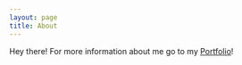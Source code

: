 ```yaml
---
layout: page
title: About
---
```


<p class="message">
  Hey there! For more information about me go to my <a href="http://matthamlin.me/originalindex.html">Portfolio</a>!
</p>
